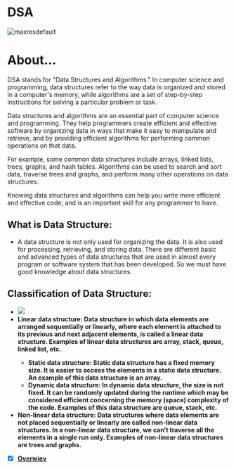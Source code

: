# DSA

![maxresdefault](https://user-images.githubusercontent.com/70604119/236719179-35e83396-2c89-43d3-9ab7-8390ceb49ece.jpg)

<h1>About...</h1>
<p>
DSA stands for "Data Structures and Algorithms." In computer science and programming, data structures refer to the way data is organized and stored in a computer's memory, while algorithms are a set of step-by-step instructions for solving a particular problem or task.

Data structures and algorithms are an essential part of computer science and programming. They help programmers create efficient and effective software by organizing data in ways that make it easy to manipulate and retrieve, and by providing efficient algorithms for performing common operations on that data.

For example, some common data structures include arrays, linked lists, trees, graphs, and hash tables. Algorithms can be used to search and sort data, traverse trees and graphs, and perform many other operations on data structures.

Knowing data structures and algorithms can help you write more efficient and effective code, and is an important skill for any programmer to have.</p>

## What is Data Structure:
  - A data structure is not only used for organizing the data. It is also used for processing, retrieving, and storing data. There are different basic and advanced types of data structures that are used in almost every program or software system that has been   developed. So we must have good knowledge about data structures.
## Classification of Data Structure:
  - <img src="https://media.geeksforgeeks.org/wp-content/uploads/20220520182504/ClassificationofDataStructure-660x347.jpg" >
  - <strong>Linear data structure:</stromng> Data structure in which data elements are arranged sequentially or linearly, where each element is attached to its previous and next adjacent elements, is called a linear data structure.
  Examples of linear data structures are array, stack, queue, linked list, etc.
    - <strong>Static data structure:</strong> Static data structure has a fixed memory size. It is easier to access the elements in a static data structure.
    An example of this data structure is an array.
    - <strong> Dynamic data structure:</strong> In dynamic data structure, the size is not fixed. It can be randomly updated during the runtime which may be considered efficient concerning the memory (space) complexity of the code.
    Examples of this data structure are queue, stack, etc.
  - <strong>Non-linear data structure:</strong> Data structures where data elements are not placed sequentially or linearly are called non-linear data structures. In a non-linear data structure, we can’t traverse all the elements in a single run only. 
  Examples of non-linear data structures are trees and graphs.

  - [x] [Overwiev](https://github.com/BekCodingAddict/DSA/blob/DSA-master/Expanations/Overview.md)

